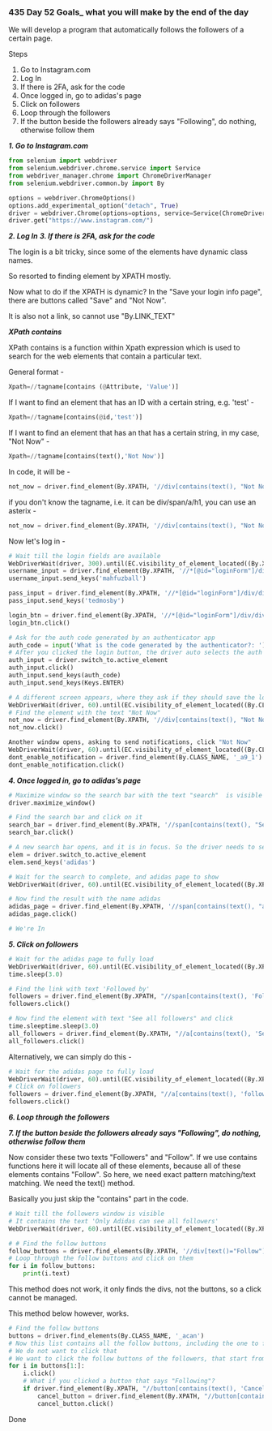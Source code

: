 ### 435 Day 52 Goals_ what you will make by the end of the day

We will develop a program that automatically follows the followers of a certain page.

Steps
1. Go to Instagram.com
2. Log In
3. If there is 2FA, ask for the code
4. Once logged in, go to adidas's page
5. Click on followers
6. Loop through the followers
7. If the button beside the followers already says "Following", do nothing, otherwise follow them



***1. Go to Instagram.com***

```python
from selenium import webdriver
from selenium.webdriver.chrome.service import Service
from webdriver_manager.chrome import ChromeDriverManager
from selenium.webdriver.common.by import By

options = webdriver.ChromeOptions()
options.add_experimental_option("detach", True)
driver = webdriver.Chrome(options=options, service=Service(ChromeDriverManager().install()))
driver.get("https://www.instagram.com/")
```

***2. Log In***
***3. If there is 2FA, ask for the code***

The login is a bit tricky, since some of the elements have dynamic class names.

So resorted to finding element by XPATH mostly.

Now what to do if the XPATH is dynamic? In the "Save your login info page", there are buttons called "Save" and "Not Now".

It is also not a link, so cannot use "By.LINK_TEXT"

***XPath contains***

XPath contains is a function within Xpath expression which is used to search for the web elements that contain a particular text.

General format - 
```python
Xpath=//tagname[contains (@Attribute, 'Value')]
```

If I want to find an element that has an ID with a certain string, e.g. 'test' - 
```python
Xpath=//tagname[contains(@id,'test')]
```

If I want to find an element that has an that has a certain string, in my case, "Not Now" - 
```python
Xpath=//tagname[contains(text(),'Not Now')]
```

In code, it will be - 
```python
not_now = driver.find_element(By.XPATH, '//div[contains(text(), "Not Now")]')
```

if you don't know the tagname, i.e. it can be div/span/a/h1, you can use an asterix - 
```python
not_now = driver.find_element(By.XPATH, '//div[contains(text(), "Not Now")]')
```

Now let's log in - 

```python
# Wait till the login fields are available
WebDriverWait(driver, 300).until(EC.visibility_of_element_located((By.XPATH, '//*[@id="loginForm"]/div/div[1]/div/label/input')))
username_input = driver.find_element(By.XPATH, '//*[@id="loginForm"]/div/div[1]/div/label/input')
username_input.send_keys('mahfuzball')

pass_input = driver.find_element(By.XPATH, '//*[@id="loginForm"]/div/div[2]/div/label/input')
pass_input.send_keys('tedmosby')

login_btn = driver.find_element(By.XPATH, '//*[@id="loginForm"]/div/div[3]')
login_btn.click()

# Ask for the auth code generated by an authenticator app
auth_code = input('What is the code generated by the authenticator?: ')
# After you clicked the login button, the driver auto selects the auth code input box, so you just gotta switch to active element
auth_input = driver.switch_to.active_element
auth_input.click()
auth_input.send_keys(auth_code)
auth_input.send_keys(Keys.ENTER)

# A different screen appears, where they ask if they should save the login info, wait for that screen to be visible
WebDriverWait(driver, 60).until(EC.visibility_of_element_located((By.CLASS_NAME, '_aa59')))
# Find the element with the text "Not Now"
not_now = driver.find_element(By.XPATH, '//div[contains(text(), "Not Now")]')
not_now.click()

Another window opens, asking to send notifications, click "Not Now"
WebDriverWait(driver, 60).until(EC.visibility_of_element_located((By.CLASS_NAME, '_a9_1')))
dont_enable_notification = driver.find_element(By.CLASS_NAME, '_a9_1')
dont_enable_notification.click()
```

***4. Once logged in, go to adidas's page***
```python
# Maximize window so the search bar with the text "search"  is visible
driver.maximize_window()

# Find the search bar and click on it
search_bar = driver.find_element(By.XPATH, '//span[contains(text(), "Search")]')
search_bar.click()

# A new search bar opens, and it is in focus. So the driver needs to send text in that active element
elem = driver.switch_to.active_element
elem.send_keys('adidas')

# Wait for the search to complete, and adidas page to show
WebDriverWait(driver, 60).until(EC.visibility_of_element_located((By.XPATH, '//span[contains(text(), "adidas")]')))

# Now find the result with the name adidas
adidas_page = driver.find_element(By.XPATH, '//span[contains(text(), "adidas")]')
adidas_page.click()

# We're In
```

***5. Click on followers***
```python
# Wait for the adidas page to fully load
WebDriverWait(driver, 60).until(EC.visibility_of_element_located((By.XPATH, '//h2[contains(text(), "adidas")]')))
time.sleep(3.0)

# Find the link with text 'Followed by'
followers = driver.find_element(By.XPATH, "//span[contains(text(), 'Followed by ')]")
followers.click()

# Now find the element with text "See all followers" and click
time.sleeptime.sleep(3.0)
all_followers = driver.find_element(By.XPATH, "//a[contains(text(), 'See all followers')]")
all_followers.click()
```

Alternatively, we can simply do this - 

```python
# Wait for the adidas page to fully load
WebDriverWait(driver, 60).until(EC.visibility_of_element_located((By.XPATH, '//h2[contains(text(), "adidas")]')))
# Click on followers
followers = driver.find_element(By.XPATH, "//a[contains(text(), 'followers')]")
followers.click()
```


***6. Loop through the followers***

***7. If the button beside the followers already says "Following", do nothing, otherwise follow them***

Now consider these two texts "Followers" and "Follow".
If we use contains functions here it will locate all of these elements, because all of these elements contains "Follow".
So here, we need exact pattern matching/text matching.
We need the text() method.

Basically you just skip the "contains" part in the code.

```python
# Wait till the followers window is visible
# It contains the text 'Only Adidas can see all followers'
WebDriverWait(driver, 60).until(EC.visibility_of_element_located((By.XPATH, '//span[text()=" can see all followers."]')))

# # Find the follow buttons
follow_buttons = driver.find_elements(By.XPATH, '//div[text()="Follow"]')
# Loop through the follow buttons and click on them
for i in follow_buttons:
    print(i.text)
```

This method does not work, it only finds the divs, not the buttons, so a click cannot be managed.

This method below however, works.

```python
# Find the follow buttons
buttons = driver.find_elements(By.CLASS_NAME, '_acan')
# Now this list contains all the follow buttons, including the one to follow the adidas page, at index 0
# We do not want to click that
# We want to click the follow buttons of the followers, that start from index 1
for i in buttons[1:]:
    i.click()
    # What if you clicked a button that says "Following"?
    if driver.find_element(By.XPATH, "//button[contains(text(), 'Cancel')]"):
        cancel_button = driver.find_element(By.XPATH, "//button[contains(text(), 'Cancel')]")
        cancel_button.click()
```

Done

